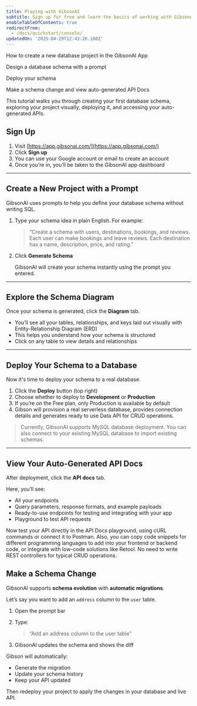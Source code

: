 ```yaml
---
title: Playing with GibsonAI
subtitle: Sign up for free and learn the basics of working with GibsonAI
enableTableOfContents: true
redirectFrom:
  - /docs/quickstart/console/
updatedOn: '2025-04-29T12:43:26.180Z'
---
```


<InfoBlock>
<DocsList title="What you will learn:">
<p>How to create a new database project in the GibsonAI App</p>
<p>Design a database schema with a prompt</p>
<p>Deploy your schema</p>
<p>Make a schema change and view auto-generated API Docs</p>
</DocsList>
</InfoBlock>

This tutorial walks you through creating your first database schema, exploring your project visually, deploying it, and accessing your auto-generated APIs.

<Steps>

## Sign Up

1. Visit [https://app.gibsonai.com/](https://app.gibsonai.com/)
2. Click **Sign up**
3. You can use your Google account or email to create an account
4. Once you’re in, you’ll be taken to the GibsonAI app dashboard

---

## Create a New Project with a Prompt

GibsonAI uses prompts to help you define your database schema without writing SQL.

1. Type your schema idea in plain English. For example:
    
    > “Create a schema with users, destinations, bookings, and reviews. Each user can make bookings and leave reviews. Each destination has a name, description, price, and rating.”
    > 
2. Click **Generate Schema**
    
    GibsonAI will create your schema instantly using the prompt you entered.
    

---

## Explore the Schema Diagram

Once your schema is generated, click the **Diagram** tab.

- You’ll see all your tables, relationships, and keys laid out visually with Entity-Relationship Diagram (ERD)
- This helps you understand how your schema is structured
- Click on any table to view details and relationships

---

## Deploy Your Schema to a Database

Now it's time to deploy your schema to a real database.

1. Click the **Deploy** button (top right)
2. Choose whether to deploy to **Development** or **Production**
3. If you’re on the Free plan, only Production is available by default
4. Gibson will provision a real serverless database, provides connection details and generates ready to use Data API for CRUD operations.

> Currently, GibsonAI supports MySQL database deployment. You can also connect to your existing MySQL database to import existing schemas.
> 

---

## View Your Auto-Generated API Docs

After deployment, click the **API docs** tab.

Here, you’ll see:

- All your endpoints
- Query parameters, response formats, and example payloads
- Ready-to-use endpoints for testing and integrating with your app
- Playground to test API requests

Now test your API directly in the API Docs playground, using cURL commands or connect it to Postman. Also, you can copy code snippets for different programming languages to add into your frontend or backend code, or integrate with low-code solutions like Retool. No need to write REST controllers for typical CRUD operations.

## Make a Schema Change

GibsonAI supports **schema evolution** with **automatic migrations**.

Let’s say you want to add an `address` column to the `user` table.

1. Open the prompt bar
2. Type:
    
    > “Add an address column to the user table”
    > 
3. GibsonAI updates the schema and shows the diff

Gibson will automatically:

- Generate the migration
- Update your schema history
- Keep your API updated

Then redeploy your project to apply the changes in your database and live API.

</Steps>

<NeedHelp/>
